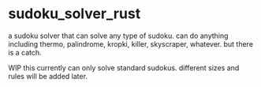 # sudoku_solver_rust
a sudoku solver that can solve any type of sudoku. can do anything including thermo, palindrome, kropki, killer, skyscraper, whatever. but there is a catch.

WIP
this currently can only solve standard sudokus. different sizes and rules will be added later.
